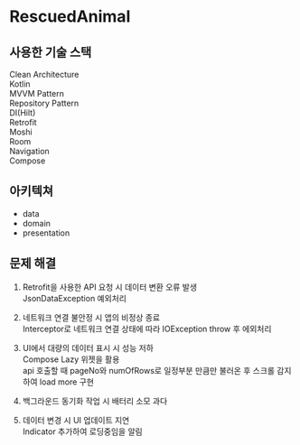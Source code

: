 # RescuedAnimal

## 사용한 기술 스택
Clean Architecture  
Kotlin  
MVVM Pattern  
Repository Pattern  
DI(Hilt)  
Retrofit  
Moshi  
Room  
Navigation  
Compose  
  
  
## 아키텍쳐
- data
- domain
- presentation  
  
  
## 문제 해결
1. Retrofit을 사용한 API 요청 시 데이터 변환 오류 발생  
   JsonDataException 예외처리  
     
3. 네트워크 연결 불안정 시 앱의 비정상 종료  
   Interceptor로 네트워크 연결 상태에 따라 IOException throw 후 에외처리  
     
5. UI에서 대량의 데이터 표시 시 성능 저하  
   Compose Lazy 위젯을 활용  
   api 호출할 때 pageNo와 numOfRows로 일정부분 만큼만 불러온 후 스크롤 감지하여 load more 구현  
     
7. 백그라운드 동기화 작업 시 배터리 소모 과다  
   
9. 데이터 변경 시 UI 업데이트 지연  
   Indicator 추가하여 로딩중임을 알림  
  
